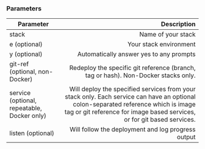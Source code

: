 

### Parameters


|		Parameter 		   |   Description    |
|--------------------------| ----------------:|
|stack 					   |		Name of your stack|
|e  (optional)   | 	Your stack environment|
|y (optional)	   |Automatically answer yes to any prompts|
|git-ref (optional, non-Docker)  |  Redeploy the specific git reference (branch, tag or hash). Non-Docker stacks only. |
|service (optional, repeatable, Docker only)	   |	Will deploy the specified services from your stack only. Each service can have an optional colon-separated reference which is image tag or git reference for image based services, or for git based services. |
|listen (optional)	   |	Will follow the deployment and log progress output  |
